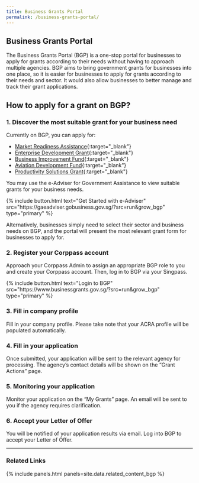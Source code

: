 ```yaml
---
title: Business Grants Portal
permalink: /business-grants-portal/
---
```


## Business Grants Portal

The Business Grants Portal (BGP) is a one-stop portal for businesses to apply for grants according to their needs without having to approach multiple agencies. BGP aims to bring government grants for businesses into one place, so it is easier for businesses to apply for grants according to their needs and sector. It would also allow businesses to better manage and track their grant applications.

## How to apply for a grant on BGP?

### 1. Discover the most suitable grant for your business need

Currently on BGP, you can apply for:

- [Market Readiness Assistance](https://www.enterprisesg.gov.sg/financial-assistance/grants/for-local-companies/market-readiness-assistance-grant){:target="\_blank"}
- [Enterprise Development Grant](https://www.enterprisesg.gov.sg/financial-assistance/grants/for-local-companies/enterprise-development-grant/overview){:target="\_blank"}
- [Business Improvement Fund](https://www.stb.gov.sg/content/stb/en/assistance-and-licensing/grants-overview/business-improvement-fund-bif.html){:target="\_blank"}
- [Aviation Development Fund](https://www.caas.gov.sg/who-we-are/areas-of-responsibility/developing-the-industry/aviation-development-fund){:target="\_blank"}
- [Productivity Solutions Grant](/productivity-solutions-grant/){:target="\_blank"}

You may use the e-Adviser for Government Assistance to view suitable grants for your business needs.

<p>
{% include button.html text="Get Started with e-Adviser" src="https://gaeadviser.gobusiness.gov.sg/?src=run&grow_bgp" type="primary" %}
</p>

Alternatively, businesses simply need to select their sector and business needs on BGP, and the portal will present the most relevant grant form for businesses to apply for.

### 2. Register your Corppass account

Approach your Corppass Admin to assign an appropriate BGP role to you and create your Corppass account. Then, log in to BGP via your Singpass.

<p>
{% include button.html text="Login to BGP" src="https://www.businessgrants.gov.sg/?src=run&grow_bgp" type="primary" %}
</p>

### 3. Fill in company profile

Fill in your company profile. Please take note that your ACRA profile will be populated automatically.

### 4. Fill in your application

Once submitted, your application will be sent to the relevant agency for processing. The agency’s contact details will be shown on the “Grant Actions” page.

### 5. Monitoring your application

Monitor your application on the “My Grants” page. An email will be sent to you if the agency requires clarification.

### 6. Accept your Letter of Offer

You will be notified of your application results via email. Log into BGP to accept your Letter of Offer.

---

### Related Links

{% include panels.html panels=site.data.related_content_bgp %}

<script src="/jquery/jquery.min.js"></script>
<script src="/jquery/bp-menu-new-tab.js"></script>

